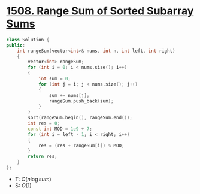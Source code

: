 # [1508\. Range Sum of Sorted Subarray Sums](https://leetcode.com/problems/range-sum-of-sorted-subarray-sums/)

```cpp
class Solution {
public:
    int rangeSum(vector<int>& nums, int n, int left, int right)
    {
        vector<int> rangeSum;
        for (int i = 0; i < nums.size(); i++)
        {
            int sum = 0;
            for (int j = i; j < nums.size(); j++)
            {
                sum += nums[j];
                rangeSum.push_back(sum);
            }
        }
        sort(rangeSum.begin(), rangeSum.end());
        int res = 0;
        const int MOD = 1e9 + 7;
        for (int i = left - 1; i < right; i++)
        {
            res = (res + rangeSum[i]) % MOD;
        }
        return res;
    }
};
```

- T: $O(n \log sum)$
- S: $O(1)$
